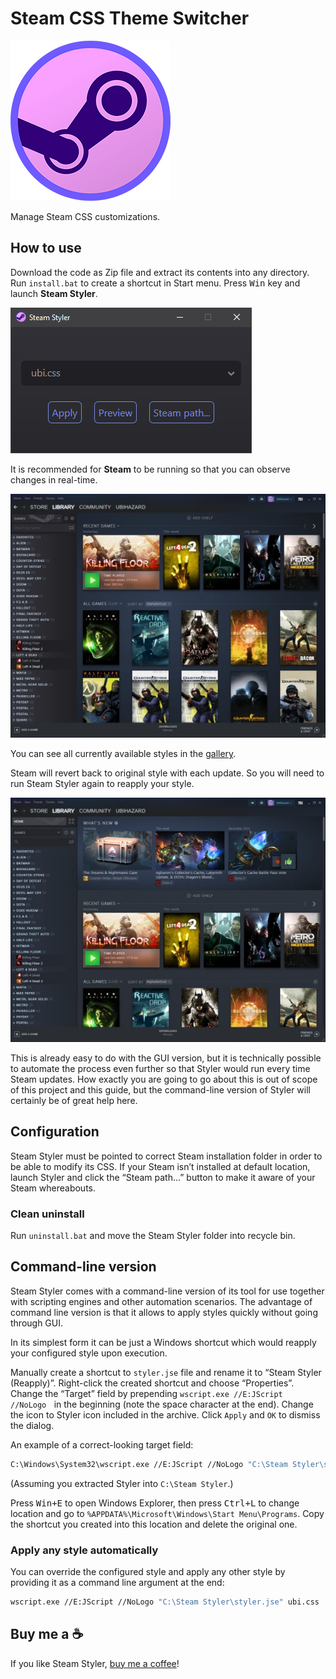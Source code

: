 Steam CSS Theme Switcher
========================

![Steam Styler](https://raw.githubusercontent.com/ubihazard/steam-styler/main/gfx/icon/256.png)

Manage Steam CSS customizations.

How to use
----------

Download the code as Zip file and extract its contents into any directory. Run `install.bat` to create a shortcut in Start menu. Press <kbd>Win</kbd> key and launch **Steam Styler**.

![Steam Styler](https://raw.githubusercontent.com/ubihazard/steam-styler/main/gallery/preview/styler.webp)

It is recommended for **Steam** to be running so that you can observe changes in real-time.

![Ubi style](https://raw.githubusercontent.com/ubihazard/steam-styler/main/gallery/preview/ubi.webp)

You can see all currently available styles in the [gallery](https://github.com/ubihazard/steam-styler/tree/main/gallery/ "Style previews").

Steam will revert back to original style with each update. So you will need to run Steam Styler again to reapply your style.

![Default style](https://raw.githubusercontent.com/ubihazard/steam-styler/main/gallery/preview/default.webp)

This is already easy to do with the GUI version, but it is technically possible to automate the process even further so that Styler would run every time Steam updates. How exactly you are going to go about this is out of scope of this project and this guide, but the command-line version of Styler will certainly be of great help here.

Configuration
-------------

Steam Styler must be pointed to correct Steam installation folder in order to be able to modify its CSS. If your Steam isn’t installed at default location, launch Styler and click the “Steam path...” button to make it aware of your Steam whereabouts.

### Clean uninstall

Run `uninstall.bat` and move the Steam Styler folder into recycle bin.

Command-line version
--------------------

Steam Styler comes with a command-line version of its tool for use together with scripting engines and other automation scenarios. The advantage of command line version is that it allows to apply styles quickly without going through GUI.

In its simplest form it can be just a Windows shortcut which would reapply your configured style upon execution.

Manually create a shortcut to `styler.jse` file and rename it to “Steam Styler (Reapply)”. Right-click the created shortcut and choose “Properties”. Change the “Target” field by prepending `wscript.exe //E:JScript //NoLogo`<kbd>&nbsp;</kbd> in the beginning (note the space character at the end). Change the icon to Styler icon included in the archive. Click `Apply` and `OK` to dismiss the dialog.

An example of a correct-looking target field:

```sh
C:\Windows\System32\wscript.exe //E:JScript //NoLogo "C:\Steam Styler\styler.jse"
```

(Assuming you extracted Styler into `C:\Steam Styler`.)

Press <kbd>Win+E</kbd> to open Windows Explorer, then press <kbd>Ctrl+L</kbd> to change location and go to `%APPDATA%\Microsoft\Windows\Start Menu\Programs`. Copy the shortcut you created into this location and delete the original one.

### Apply any style automatically

You can override the configured style and apply any other style by providing it as a command line argument at the end:

```sh
wscript.exe //E:JScript //NoLogo "C:\Steam Styler\styler.jse" ubi.css
```

Buy me a ☕
----------

If you like Steam Styler, [buy me a coffee](https://www.buymeacoffee.com/ubihazard)!
